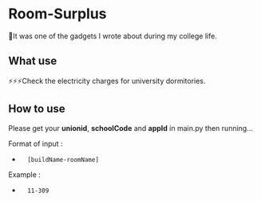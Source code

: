 # Room-Surplus
🌈It was one of the gadgets I wrote about during my college life.
## What use
⚡⚡⚡Check the electricity charges for university dormitories.
## How to use
Please get your **unionid**, **schoolCode** and **appId** in main.py then running...

Format of input : 
-       [buildName-roomName]
Example : 
-       11-309
